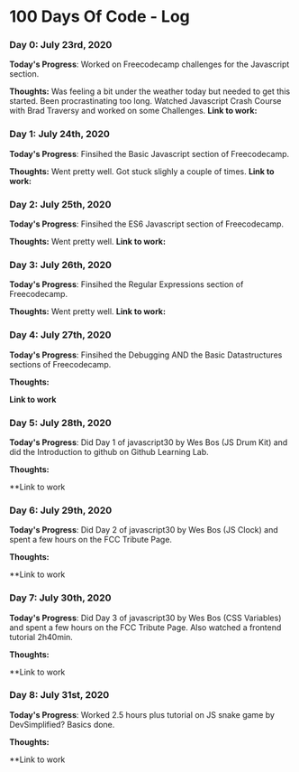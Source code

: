 # 100 Days Of Code - Log

### Day 0: July 23rd, 2020

**Today's Progress**: Worked on Freecodecamp challenges for the Javascript section.

**Thoughts:** Was feeling a bit under the weather today but needed to get this started. Been procrastinating too long. Watched Javascript Crash Course with Brad Traversy and worked on some Challenges.
**Link to work:** 



### Day 1: July 24th, 2020

**Today's Progress**: Finsihed the Basic Javascript section of Freecodecamp.

**Thoughts:** Went pretty well. Got stuck slighly a couple of times.
**Link to work:** 



### Day 2: July 25th, 2020

**Today's Progress**: Finsihed the ES6 Javascript section of Freecodecamp.

**Thoughts:** Went pretty well. 
**Link to work:** 


### Day 3: July 26th, 2020

**Today's Progress**: Finsihed the Regular Expressions section of Freecodecamp.

**Thoughts:** Went pretty well. 
**Link to work:** 


### Day 4: July 27th, 2020

**Today's Progress**: Finsihed the Debugging AND the Basic Datastructures sections of Freecodecamp.

**Thoughts:** 

**Link to work**



### Day 5: July 28th, 2020

**Today's Progress**: Did Day 1 of javascript30 by Wes Bos (JS Drum Kit) and did the Introduction to github on Github Learning Lab.

**Thoughts:** 

**Link to work


### Day 6: July 29th, 2020

**Today's Progress**: Did Day 2 of javascript30 by Wes Bos (JS Clock) and spent a few hours on the FCC Tribute Page.

**Thoughts:** 

**Link to work

### Day 7: July 30th, 2020

**Today's Progress**: Did Day 3 of javascript30 by Wes Bos (CSS Variables) and spent a few hours on the FCC Tribute Page. Also watched a frontend tutorial 2h40min.

**Thoughts:** 

**Link to work



### Day 8: July 31st, 2020

**Today's Progress**: Worked 2.5 hours plus tutorial on JS snake game by DevSimplified? Basics done.

**Thoughts:** 

**Link to work



